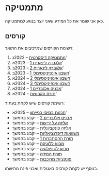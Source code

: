 מתמטיקה
=======

כאן אני שומר את כל המידע שאני יוצר בנוגע למתמטיקה.

קורסים
------

רשימת הקורסים שמרכיבים את התואר:
1.  [מתמטיקה דיסקרטית](./Discrete_mathematics) – 2022ג'
2.  [אלגברה לינארית 1](./Linear_algebra_1) – 2023א'
3.  [אלגברה לינארית 2](./Linear_algebra_2) – 2023ב'
4.  [חשבון אינפיניטסימלי 1](./Calculus_1) – 2023ב'
5.  [חשבון אינפיניטסימלי 2](./Calculus_2) – 2024א'
6.  [חשבון אינפיניטסימלי 3](./Calculus_3) – 2024א'
6.  [מבנים אלגבריים 1](./Algebraic_Structures_1) – 2024א'
7.  [תורת הקבוצות](./Set_Theory) – 2024א'

רשימת קורסים שיש לקחת בעתיד:
-  [תכנות בסיסי בפייתון](https://shnaton.huji.ac.il/index.php/NewSyl/76631) – 2025א'
-  [מבנים אלגבריים 2](https://shnaton.huji.ac.il/index.php/NewSyl/80446/) – יקבע בהמשך
-  [אליזה על יריעות](https://shnaton.huji.ac.il/index.php/NewSyl/80416) – יקבע בהמשך
-  [אליזה פונקציונלית](https://shnaton.huji.ac.il/index.php/NewSyl/80417) – יקבע בהמשך
-  [משוואות דיפרנציאליות](https://shnaton.huji.ac.il/index.php/NewSyl/80320) – יקבע בהמשך
-  [תורת ההסתברות 1](https://shnaton.huji.ac.il/index.php/NewSyl/80420) – יקבע בהמשך
-  [מבוא ללוגיקה](https://shnaton.huji.ac.il/index.php/NewSyl/80423) – יקבע בהמשך
-  [מבוא לטופולוגיה](https://shnaton.huji.ac.il/index.php/NewSyl/80516) – יקבע בהמשך
-  [תורת המידה](https://shnaton.huji.ac.il/index.php/NewSyl/80517) – יקבע בהמשך
-  [פונקציות מרוכבות](https://shnaton.huji.ac.il/index.php/NewSyl/80519) – יקבע בהמשך

בנוסף יש לקחת קורסים באנגלית ואבני פינה מתישהו.
